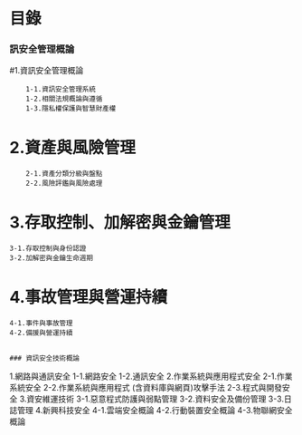 # 目錄

### 訊安全管理概論 

  #1.資訊安全管理概論
```
    1-1.資訊安全管理系統
    1-2.相關法規概論與遵循
    1-3.隱私權保護與智慧財產權
```
#  2.資產與風險管理
```
    2-1.資產分類分級與盤點
    2-2.風險評鑑與風險處理
```
#  3.存取控制、加解密與金鑰管理
    3-1.存取控制與身份認證
    3-2.加解密與金鑰生命週期
#  4.事故管理與營運持續
    4-1.事件與事故管理
    4-2.備援與營運持續
```

### 資訊安全技術概論
```
  1.網路與通訊安全
    1-1.網路安全
    1-2.通訊安全
  2.作業系統與應用程式安全
    2-1.作業系統安全
    2-2.作業系統與應用程式 (含資料庫與網頁)攻擊手法
    2-3.程式與開發安全
  3.資安維運技術
    3-1.惡意程式防護與弱點管理
    3-2.資料安全及備份管理
    3-3.日誌管理
  4.新興科技安全
    4-1.雲端安全概論
    4-2.行動裝置安全概論
    4-3.物聯網安全概論
```





